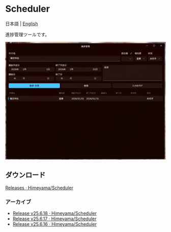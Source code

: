 # Scheduler
日本語 | [English](README.en.md)

進捗管理ツールです。

![alt text](docs/image.png)

## ダウンロード
[Releases · Himeyama/Scheduler](https://github.com/Himeyama/Scheduler/releases)

### アーカイブ
- [Release v25.6.18 · Himeyama/Scheduler](https://github.com/Himeyama/Scheduler/releases/tag/v25.6.18)
- [Release v25.6.17 · Himeyama/Scheduler](https://github.com/Himeyama/Scheduler/releases/tag/v25.6.17)
- [Release v25.6.16 · Himeyama/Scheduler](https://github.com/Himeyama/Scheduler/releases/tag/v25.6.16)